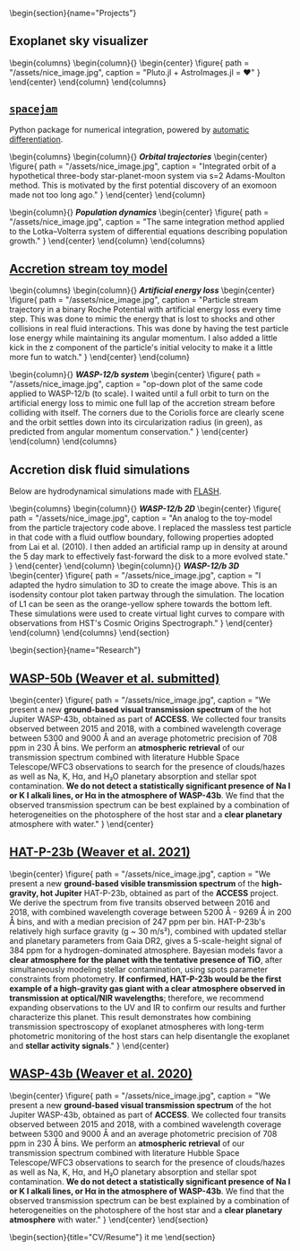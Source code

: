 \begin{section}{name="Projects"}
## Exoplanet sky visualizer

\begin{columns}
\begin{column}{}
\begin{center}
  \figure{
    path = "/assets/nice_image.jpg",
    caption = "Pluto.jl + AstroImages.jl = ❤"
  }
\end{center}
\end{column}
\end{columns}

## [`spacejam`](https://spacejam.readthedocs.io/en/latest/index.html)
Python package for numerical integration, powered by [automatic differentiation](https://en.wikipedia.org/wiki/Automatic_differentiation).

\begin{columns}
\begin{column}{}
**_Orbital trajectories_**
\begin{center}
  \figure{
    path = "/assets/nice_image.jpg",
    caption = "Integrated orbit of a hypothetical three-body star-planet-moon system via s=2 Adams-Moulton method.
    This is motivated by the first potential discovery of an exomoon made not too long ago."
  }
\end{center}
\end{column}

\begin{column}{}
**_Population dynamics_**
\begin{center}
  \figure{
    path = "/assets/nice_image.jpg",
    caption = "The same integration method applied to the Lotka–Volterra system of differential equations describing population growth."
  }
\end{center}
\end{column}
\end{columns}

## [Accretion stream toy model](https://github.com/icweaver/particle_trajectory)
\begin{columns}
\begin{column}{}
**_Artificial energy loss_**
\begin{center}
  \figure{
    path = "/assets/nice_image.jpg",
    caption = "Particle stream trajectory in a binary Roche Potential with artificial energy loss every time step. This
    was done to mimic the energy that is lost to shocks and other collisions in real fluid interactions. This was done
    by having the test particle lose energy while maintaining its angular momentum. I also added a little kick in the z
    component of the particle's initial velocity to make it a little more fun to watch."
  }
\end{center}
\end{column}

\begin{column}{}
**_WASP-12/b system_**
\begin{center}
  \figure{
    path = "/assets/nice_image.jpg",
    caption = "op-down plot of the same code applied to WASP-12/b (to scale). I waited until a full orbit to turn on the
    artificial energy loss to mimic one full lap of the accretion stream before colliding with itself. The corners due
    to the Coriolis force are clearly scene and the orbit settles down into its circularization radius (in green), as
    predicted from angular momentum conservation."
  }
\end{center}
\end{column}
\end{columns}

## Accretion disk fluid simulations
Below are hydrodynamical simulations made with [FLASH](https://flash.rochester.edu/site/flashcode/).

\begin{columns}
\begin{column}{}
**_WASP-12/b 2D_**
\begin{center}
  \figure{
    path = "/assets/nice_image.jpg",
    caption = "An analog to the toy-model from the particle trajectory code above. I
    replaced the massless test particle in that code with a fluid outflow boundary, following properties adopted from
    Lai et al. (2010). I then added an artificial ramp up in density at around the 5 day mark to effectively
    fast-forward the disk to a more evolved state."
  }
\end{center}
\end{column}
\begin{column}{}
**_WASP-12/b 3D_**
\begin{center}
  \figure{
    path = "/assets/nice_image.jpg",
    caption = "I adapted the hydro simulation to 3D to create the image above. This is an isodensity contour plot taken
    partway through the simulation. The location of L1 can be seen as the orange-yellow sphere towards the bottom left.
    These simulations were used to create virtual light curves to compare with observations from HST's Cosmic Origins
    Spectrograph."
  }
\end{center}
\end{column}
\end{columns}
\end{section}

\begin{section}{name="Research"}
## [WASP-50b (Weaver et al. submitted)](https://icweaver.github.io/WASP-50b/)
\begin{center}
  \figure{
    path = "/assets/nice_image.jpg",
    caption = "We present a new <b>ground-based visual transmission spectrum</b> of the hot Jupiter WASP-43b, obtained
    as part of <b>ACCESS</b>. We collected four transits observed between 2015 and 2018, with a combined wavelength
    coverage between 5300 and 9000 Å and an average photometric precision of 708 ppm in 230 Å bins. We perform an
    <b>atmospheric retrieval</b> of our transmission spectrum combined with literature Hubble Space Telescope/WFC3
    observations to search for the presence of clouds/hazes as well as Na, K, Hα, and H₂O planetary absorption and
    stellar spot contamination. <b>We do not detect a statistically significant presence of Na I or K I alkali lines, or
    Hα in the atmosphere of WASP-43b</b>. We find that the observed transmission spectrum can be best explained by a
    combination of heterogeneities on the photosphere of the host star and a <b>clear planetary</b> atmosphere with
    water."
  }
\end{center}

## [HAT-P-23b (Weaver et al. 2021)](https://icweaver.github.io/HAT-P-23b/README.html)
\begin{center}
  \figure{
    path = "/assets/nice_image.jpg",
    caption = "We present a new <b>ground-based visible transmission spectrum</b> of the <b>high-gravity, hot
    Jupiter</b> HAT-P-23b, obtained as part of the <b>ACCESS</b> project. We derive the spectrum from five transits
    observed between 2016 and 2018, with combined wavelength coverage between 5200 Å - 9269 Å in 200 Å bins, and with a
    median precision of 247 ppm per bin. HAT-P-23b's relatively high surface gravity (g ~ 30 m/s²), combined with
    updated stellar and planetary parameters from Gaia DR2, gives a 5-scale-height signal of 384 ppm for a
    hydrogen-dominated atmosphere. Bayesian models favor a <b>clear atmosphere for the planet with the tentative
    presence of TiO</b>, after simultaneously modeling stellar contamination, using spots parameter constraints from
    photometry. <b>If confirmed, HAT-P-23b would be the first example of a high-gravity gas giant with a clear
    atmosphere observed in transmission at optical/NIR wavelengths</b>; therefore, we recommend expanding observations
    to the UV and IR to confirm our results and further characterize this planet. This result demonstrates how combining
    transmission spectroscopy of exoplanet atmospheres with long-term photometric monitoring of the host stars can help
    disentangle the exoplanet and <b>stellar activity signals</b>."
  }
\end{center}

## [WASP-43b (Weaver et al. 2020)](https://ui.adsabs.harvard.edu/abs/2020AJ....159...13W/abstract)
\begin{center}
  \figure{
    path = "/assets/nice_image.jpg",
    caption = "We present a new <b>ground-based visual transmission spectrum</b> of the hot Jupiter WASP-43b, obtained as
    part of <b>ACCESS</b>. We collected four transits observed between 2015 and 2018, with a combined wavelength coverage
    between 5300 and 9000 Å and an average photometric precision of 708 ppm in 230 Å bins. We perform an <b>atmospheric
    retrieval</b> of our transmission spectrum combined with literature Hubble Space Telescope/WFC3 observations to search
    for the presence of clouds/hazes as well as Na, K, Hα, and H₂O planetary absorption and stellar spot contamination.
    <b>We do not detect a statistically significant presence of Na I or K I alkali lines, or Hα in the atmosphere of
    WASP-43b</b>. We find that the observed transmission spectrum can be best explained by a combination of
    heterogeneities on the photosphere of the host star and a <b>clear planetary atmosphere</b> with water."
  }
\end{center}
\end{section}

\begin{section}{title="CV/Resume"}
it me
\end{section}
